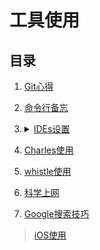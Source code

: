 # 工具使用

## 目录
1. [Git心得](./Git心得/README.md)
2. [命令行备忘](./命令行备忘/README.md)
3. <details>

   <summary><a href="./IDEs设置/README.md">IDEs设置</a></summary>

    [phpstorm.jar](https://raw.githubusercontent.com/realgeoffrey/knowledge/master/工具使用/IDEs设置/phpstorm_08.16.jar)
    </details>
4. [Charles使用](./Charles使用/README.md)
5. [whistle使用](./whistle使用/README.md)
6. [科学上网](./科学上网/README.md)
7. [Google搜索技巧](./Google搜索技巧/README.md)

>[iOS使用](./iOS使用/README.md)
